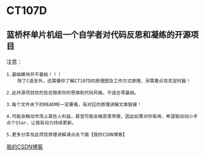 
# CT107D
## 蓝桥杯单片机组一个自学者对代码反思和凝练的开源项目




注意：

    1.基础模块并不基础！！！
        除了C语言外，还需要你了解CT107D的原理图及工作方式原理，另需重点攻克定时器！
        
    2.此开源项目目的旨在锻炼你的思维和代码风格，不适合零基础。
    
    3.每个文件夹下的README一定要看，有对应的原理讲解文章链接！
    
    4.可能会触动市场上某些人利益，甚至可能会被恶意举报，因此如果对你有用，希望能动动小手点个Star，让我有动力持续更新。
    
    5.更多分享及此项目原理讲解请点击下面【我的CSDN博客】
    
    
    


[我的CSDN博客](https://me.csdn.net/weixin_43894786)
